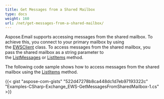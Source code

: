 ```yaml
---
title: Get Messages from a Shared Mailbox
type: docs
weight: 160
url: /net/get-messages-from-a-shared-mailbox/
---
```



Aspose.Email supports accessing messages from the shared mailbox. To achieve this, you connect to your primary mailbox by using the [EWSClient](https://apireference.aspose.com/net/email/aspose.email.clients.exchange.webservice/ewsclient) class. To access messages from the shared mailbox, you pass the shared mailbox as a string parameter to the [ListMessages](https://apireference.aspose.com/net/email/aspose.email.clients.exchange.webservice.iewsclient/listmessages/methods/13) or [ListItems](https://apireference.aspose.com/net/email/aspose.email.clients.exchange.webservice.iewsclient/listitems/methods/3) method.

The following code sample shows how to access messages from the shared mailbox using the [ListItems](https://apireference.aspose.com/net/email/aspose.email.clients.exchange.webservice.iewsclient/listitems/methods/3) method.

{{< gist "aspose-com-gists" "522d47278b8ca448dc1d7eb97193322c" "Examples-CSharp-Exchange_EWS-GetMessagesFromSharedMailbox-1.cs" >}}
